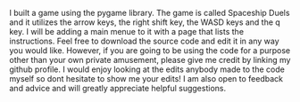 I built a game using the pygame library. The game is called Spaceship Duels and it utilizes the arrow keys, the right shift key, the WASD keys and the q key. I will be adding a main menue to it with a page that lists the instructions. Feel free to download the source code and edit it in any way you would like. However, if you are going to be using the code for a purpose other than your own private amusement, please give me credit by linking my github profile. I would enjoy looking at the edits anybody made to the code myself so dont hesitate to show me your edits! I am also open to feedback and advice and will greatly appreciate helpful suggestions.
